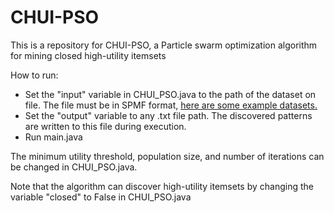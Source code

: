 # CHUI-PSO

This is a repository for CHUI-PSO, a Particle swarm optimization algorithm for mining closed high-utility itemsets

How to run:

* Set the "input" variable in CHUI_PSO.java to the path of the dataset on file. The file must be in SPMF format, [here are some example datasets.](https://www.philippe-fournier-viger.com/spmf/index.php?link=datasets.php) 
* Set the "output" variable to any .txt file path. The discovered patterns are written to this file during execution.
* Run main.java

The minimum utility threshold, population size, and number of iterations can be changed in CHUI_PSO.java.

Note that the algorithm can discover high-utility itemsets by changing the variable "closed" to False in CHUI_PSO.java
